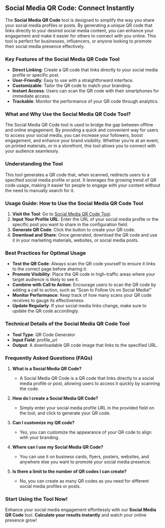 ## Social Media QR Code: Connect Instantly

The **Social Media QR Code** tool is designed to simplify the way you share your social media profiles or posts. By generating a unique QR code that links directly to your desired social media content, you can enhance your engagement and make it easier for others to connect with you online. This tool is perfect for businesses, influencers, or anyone looking to promote their social media presence effectively.

### Key Features of the Social Media QR Code Tool

- **Direct Linking**: Create a QR code that links directly to your social media profile or specific post.
- **User-Friendly**: Easy to use with a straightforward interface.
- **Customizable**: Tailor the QR code to match your branding.
- **Instant Access**: Users can scan the QR code with their smartphones for immediate access.
- **Trackable**: Monitor the performance of your QR code through analytics.

### What and Why Use the Social Media QR Code Tool?

The Social Media QR Code tool is used to bridge the gap between offline and online engagement. By providing a quick and convenient way for users to access your social media, you can increase your followers, boost engagement, and enhance your brand visibility. Whether you’re at an event, on printed materials, or in a storefront, this tool allows you to connect with your audience seamlessly.

### Understanding the Tool

This tool generates a QR code that, when scanned, redirects users to a specified social media profile or post. It leverages the growing trend of QR code usage, making it easier for people to engage with your content without the need to manually search for it.

### Usage Guide: How to Use the Social Media QR Code Tool

1. **Visit the Tool**: Go to [Social Media QR Code Tool](https://www.inayam.co/barcode/social-media-qr-code).
2. **Input Your Profile URL**: Enter the URL of your social media profile or the specific post you want to share in the configuration field.
3. **Generate QR Code**: Click the button to create your QR code.
4. **Download and Share**: Once generated, download the QR code and use it in your marketing materials, websites, or social media posts.

### Best Practices for Optimal Usage

- **Test the QR Code**: Always scan the QR code yourself to ensure it links to the correct page before sharing it.
- **Promote Visibility**: Place the QR code in high-traffic areas where your target audience is likely to see it.
- **Combine with Call to Action**: Encourage users to scan the QR code by adding a call to action, such as “Scan to Follow Us on Social Media!”
- **Monitor Performance**: Keep track of how many scans your QR code receives to gauge its effectiveness.
- **Update Regularly**: If your social media links change, make sure to update the QR code accordingly.

### Technical Details of the Social Media QR Code Tool

- **Tool Type**: QR Code Generator
- **Input Field**: profile_url
- **Output**: A downloadable QR code image that links to the specified URL.

### Frequently Asked Questions (FAQs)

1. **What is a Social Media QR Code?**
   - A Social Media QR Code is a QR code that links directly to a social media profile or post, allowing users to access it quickly by scanning the code.

2. **How do I create a Social Media QR Code?**
   - Simply enter your social media profile URL in the provided field on the tool, and click to generate your QR code.

3. **Can I customize my QR code?**
   - Yes, you can customize the appearance of your QR code to align with your branding.

4. **Where can I use my Social Media QR Code?**
   - You can use it on business cards, flyers, posters, websites, and anywhere else you want to promote your social media presence.

5. **Is there a limit to the number of QR codes I can create?**
   - No, you can create as many QR codes as you need for different social media profiles or posts.

### Start Using the Tool Now!

Enhance your social media engagement effortlessly with our **Social Media QR Code** tool. **Calculate your results instantly** and watch your online presence grow!